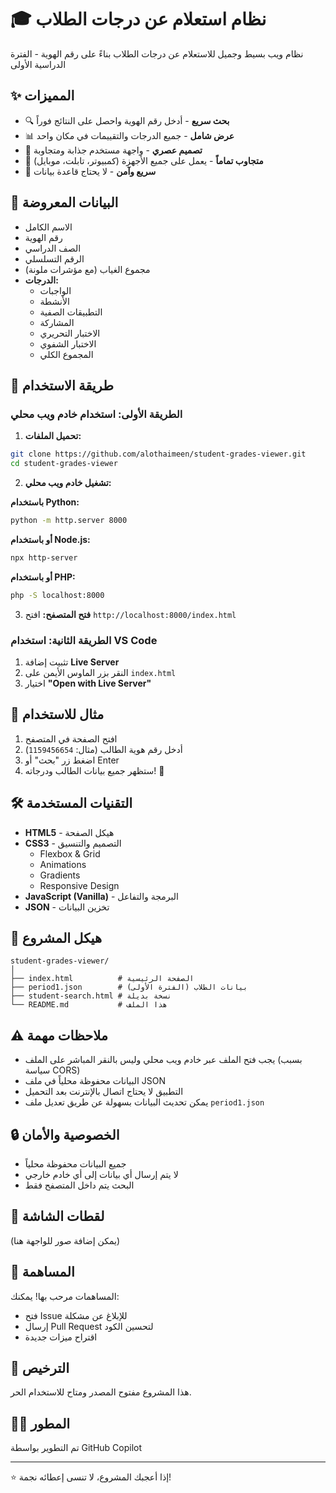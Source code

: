 # 🎓 نظام استعلام عن درجات الطلاب

نظام ويب بسيط وجميل للاستعلام عن درجات الطلاب بناءً على رقم الهوية - الفترة الدراسية الأولى

## ✨ المميزات

- 🔍 **بحث سريع** - أدخل رقم الهوية واحصل على النتائج فوراً
- 📊 **عرض شامل** - جميع الدرجات والتقييمات في مكان واحد
- 🎨 **تصميم عصري** - واجهة مستخدم جذابة ومتجاوبة
- 📱 **متجاوب تماماً** - يعمل على جميع الأجهزة (كمبيوتر، تابلت، موبايل)
- 🚀 **سريع وآمن** - لا يحتاج قاعدة بيانات

## 🎯 البيانات المعروضة

- الاسم الكامل
- رقم الهوية
- الصف الدراسي
- الرقم التسلسلي
- مجموع الغياب (مع مؤشرات ملونة)
- **الدرجات:**
  - الواجبات
  - الأنشطة
  - التطبيقات الصفية
  - المشاركة
  - الاختبار التحريري
  - الاختبار الشفوي
  - المجموع الكلي

## 🚀 طريقة الاستخدام

### الطريقة الأولى: استخدام خادم ويب محلي

1. **تحميل الملفات:**
```bash
git clone https://github.com/alothaimeen/student-grades-viewer.git
cd student-grades-viewer
```

2. **تشغيل خادم ويب محلي:**

**باستخدام Python:**
```bash
python -m http.server 8000
```

**أو باستخدام Node.js:**
```bash
npx http-server
```

**أو باستخدام PHP:**
```bash
php -S localhost:8000
```

3. **فتح المتصفح:**
افتح `http://localhost:8000/index.html`

### الطريقة الثانية: استخدام VS Code

1. تثبيت إضافة **Live Server**
2. النقر بزر الماوس الأيمن على `index.html`
3. اختيار **"Open with Live Server"**

## 📝 مثال للاستخدام

1. افتح الصفحة في المتصفح
2. أدخل رقم هوية الطالب (مثال: `1159456654`)
3. اضغط زر "بحث" أو Enter
4. ستظهر جميع بيانات الطالب ودرجاته! 🎉

## 🛠️ التقنيات المستخدمة

- **HTML5** - هيكل الصفحة
- **CSS3** - التصميم والتنسيق
  - Flexbox & Grid
  - Animations
  - Gradients
  - Responsive Design
- **JavaScript (Vanilla)** - البرمجة والتفاعل
- **JSON** - تخزين البيانات

## 📂 هيكل المشروع

```
student-grades-viewer/
│
├── index.html          # الصفحة الرئيسية
├── period1.json        # بيانات الطلاب (الفترة الأولى)
├── student-search.html # نسخة بديلة
└── README.md           # هذا الملف
```

## ⚠️ ملاحظات مهمة

- يجب فتح الملف عبر خادم ويب محلي وليس بالنقر المباشر على الملف (بسبب سياسة CORS)
- البيانات محفوظة محلياً في ملف JSON
- التطبيق لا يحتاج اتصال بالإنترنت بعد التحميل
- يمكن تحديث البيانات بسهولة عن طريق تعديل ملف `period1.json`

## 🔒 الخصوصية والأمان

- جميع البيانات محفوظة محلياً
- لا يتم إرسال أي بيانات إلى أي خادم خارجي
- البحث يتم داخل المتصفح فقط

## 📸 لقطات الشاشة

(يمكن إضافة صور للواجهة هنا)

## 🤝 المساهمة

المساهمات مرحب بها! يمكنك:
- فتح Issue للإبلاغ عن مشكلة
- إرسال Pull Request لتحسين الكود
- اقتراح ميزات جديدة

## 📄 الترخيص

هذا المشروع مفتوح المصدر ومتاح للاستخدام الحر.

## 👨‍💻 المطور

تم التطوير بواسطة GitHub Copilot

---

⭐ إذا أعجبك المشروع، لا تنسى إعطائه نجمة!